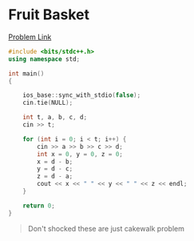 # Fruit Basket

[Problem Link](https://www.codechef.com/problems/COW3A)

``` c++
#include <bits/stdc++.h>
using namespace std;

int main()
{

	ios_base::sync_with_stdio(false);
	cin.tie(NULL);

	int t, a, b, c, d;
	cin >> t;

	for (int i = 0; i < t; i++) {
		cin >> a >> b >> c >> d;
		int x = 0, y = 0, z = 0;
		x = d - b;
		y = d - c;
		z = d - a;
		cout << x << " " << y << " " << z << endl;
	}

	return 0;
}
```

> Don't shocked these are just cakewalk problem